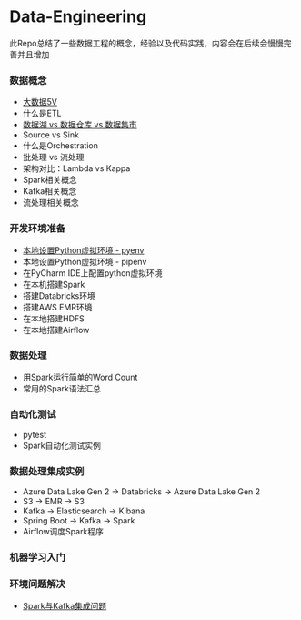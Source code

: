 # Data-Engineering

此Repo总结了一些数据工程的概念，经验以及代码实践，内容会在后续会慢慢完善并且增加

### 数据概念
- [大数据5V](docs/data_concepts/Characteristics-of-Big-Data-CN.md)
- [什么是ETL](docs/data_concepts/what-is-etl.md)
- [数据湖 vs 数据仓库 vs 数据集市](docs/data_concepts/data-lake-warehouse-mart.md)
- Source vs Sink
- 什么是Orchestration
- 批处理 vs 流处理 
- 架构对比：Lambda vs Kappa
- Spark相关概念
- Kafka相关概念
- 流处理相关概念


### 开发环境准备
- [本地设置Python虚拟环境 - pyenv](docs/dev_env/python_local_env_setup.md)
- 本地设置Python虚拟环境 - pipenv
- 在PyCharm IDE上配置python虚拟环境
- 在本机搭建Spark
- 搭建Databricks环境
- 搭建AWS EMR环境
- 在本地搭建HDFS
- 在本地搭建Airflow

### 数据处理
- 用Spark运行简单的Word Count
- 常用的Spark语法汇总

### 自动化测试
- pytest
- Spark自动化测试实例

### 数据处理集成实例
- Azure Data Lake Gen 2 -> Databricks -> Azure Data Lake Gen 2
- S3 -> EMR -> S3
- Kafka -> Elasticsearch -> Kibana
- Spring Boot -> Kafka -> Spark
- Airflow调度Spark程序

### 机器学习入门

### 环境问题解决
- [Spark与Kafka集成问题](/docs/issues/Spark-Kafka-Integration-Issue.md)